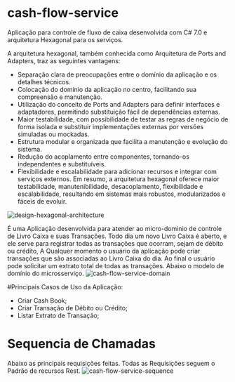 # cash-flow-service
Aplicação para controle de fluxo de caixa desenvolvida com C# 7.0 e arquitetura Hexagonal para os serviços.


A arquitetura hexagonal, também conhecida como Arquitetura de Ports and Adapters, traz as seguintes vantagens:

- Separação clara de preocupações entre o domínio da aplicação e os detalhes técnicos.
- Colocação do domínio da aplicação no centro, facilitando sua compreensão e manutenção.
- Utilização do conceito de Ports and Adapters para definir interfaces e adaptadores, permitindo substituição fácil de dependências externas.
- Maior testabilidade, com possibilidade de testar as regras de negócio de forma isolada e substituir implementações externas por versões simuladas ou mockadas.
- Estrutura modular e organizada que facilita a manutenção e evolução do sistema.
- Redução do acoplamento entre componentes, tornando-os independentes e substituíveis.
- Flexibilidade e escalabilidade para adicionar recursos e integrar com serviços externos.
Em resumo, a arquitetura hexagonal oferece maior testabilidade, manutenibilidade, desacoplamento, flexibilidade e escalabilidade, resultando em sistemas mais robustos, modularizados e fáceis de evoluir.

![design-hexagonal-architecture](https://github.com/mduarte-nerd2/cash-flow-service/assets/133377343/55f726d3-5c1a-4a6c-8224-42cc85229b9b)

É uma Aplicação desenvolvida para atender ao micro-dominio de controle de Livro Caixa e suas Transações. Todo dia um novo Livro Caixa é aberto, e ele serve para registrar todas as transações que ocorram,
sejam de débito ou crédito, A Qualquer momento o usuário da aplicação pode criar transações que são associadas ao Livro Caixa do dia. Ao final o usuário pode solicitar um extrato total de todas as transações.
Abaixo o modelo de domínio do microsserviço.
![cash-flow-service-domain](https://github.com/mduarte-nerd2/cash-flow-service/assets/133377343/3d09da42-6070-4c54-a71c-f381b8bcdc90)


#Principais Casos de Uso da Aplicação:
- Criar Cash Book;
- Criar Transação de Débito ou Crédito;
- Listar Extrato de Transação;

# Sequencia de Chamadas
Abaixo as principais requisições feitas. Todas as Requisições seguem o Padrão de recursos Rest.
![cash-flow-service-sequence](https://github.com/mduarte-nerd2/cash-flow-service/assets/133377343/8913d016-9173-45e6-b34b-985bbcb9bfb4)

